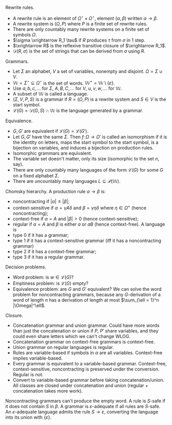 Rewrite rules.
- A rewrite rule is an element of $\Omega^\star \times \Omega^\star$, element $(\alpha,\beta)$ written $\alpha \to \beta$.
- A rewrite system is $(\Omega, P)$ where $P$ is a finite set of rewrite rules.
- There are only countably many rewrite systems on a finite set of symbols $\Omega$.
- $\sigma \xrightarrow R_1 \tau$ if $R$ produces $\tau$ from $\sigma$ in 1 step.
- $\xrightarrow R$ is the reflexive transitive closure of $\xrightarrow R_1$.
- $\mathcal D(R,\sigma)$ is the set of strings that can be derived from $\sigma$ using $R$.

Grammars.
- Let $\Sigma$ an alphabet, $V$ a set of variables, nonempty and disjoint. $\Omega = \Sigma \cup V$.
- $\mathbb W = \Sigma^\star \subseteq \Omega^\star$ is the set of words. $\mathbb W^+ = \mathbb W \setminus \{\varepsilon\}$.
- Use $a, b, c, \dots$ for $\Sigma$, $A, B, C, \dots$ for $V$, $u, v, w, \dots$ for $\mathbb W$.
- A subset of $\mathbb W$ is called a language.
- $(\Sigma, V, P, S)$ is a grammar if $R = (\Omega, P)$ is a rewrite system and $S \in V$ is the start symbol.
- $\mathcal L(G) = \mathcal D(G,S) \cap \mathbb W$ is the language generated by a grammar.

Equivalence.
- $G, G'$ are equivalent if $\mathcal L(G) = \mathcal L(G')$.
- Let $G, G'$ have the same $\Sigma$. Then $f \colon \Omega \to \Omega'$ is called an isomorphism if it is the identity on letters, maps the start symbol to the start symbol, is a bijection on variables, and induces a bijection on production rules.
- Isomorphic grammars are equivalent.
- The variable set doesn't matter, only its size (isomorphic to the set $n$, say).
- There are only countably many languages of the form $\mathcal L(G)$ for some $G$ on a fixed alphabet $\Sigma$.
- There are uncountably many languages $L \subseteq \mathcal P(\mathbb W)$.

Chomsky hierarchy. A production rule $\alpha \to \beta$ is:
- noncontracting if $|\alpha| \leq |\beta|$;
- context-sensitive if $\alpha = \gamma A \delta$ and $\beta = \gamma \eta \delta$ where $\eta \in \Omega^+$ (hence noncontracting);
- context-free if $\alpha = A$ and $|\beta| > 0$ (hence context-sensitive);
- regular if $\alpha = A$ and $\beta$ is either $a$ or $aB$ (hence context-free).
A language is
- type 0 if it has a grammar;
- type 1 if it has a context-sensitive grammar (iff it has a noncontracting grammar)
- type 2 if it has a context-free grammar;
- type 3 if it has a regular grammar.

Decision problems.
- Word problem: is $w \in \mathcal L(G)$?
- Emptiness problem: is $\mathcal L(G)$ empty?
- Equivalence problem: are $G$ and $G'$ equivalent?
We can solve the word problem for noncontracting grammars, because any $G$-derivation of a word of length $n$ has a derivation of length at most $\sum_{\ell = 1}^n |\Omega|^\ell$.

Closure.
- Concatenation grammar and union grammar. Could have more words than just the concatenation or union if $P$, $P'$ share variables, and they could even share letters which we can't change WLOG.
- Concatenation grammar on context-free grammars is context-free.
- Union grammar on regular languages is regular.
- Rules are variable-based if symbols in $\alpha$ are all variables. Context-free implies variable-based.
- Every grammar is equivalent to a variable-based grammar. Context-free, context-sensitive, noncontracting is preserved under the conversion. Regular is not.
- Convert to variable-based grammar before taking concatenation/union. All classes are closed under concatenation and union (regular + concatenation takes more work).

Noncontracting grammars can't produce the empty word. A rule is $S$-safe if it does not contain $S$ in $\beta$. A grammar is $\varepsilon$-adequate if all rules are $S$-safe. An $\varepsilon$-adequate language admits the rule $S \to \varepsilon$, converting the language into its union with $\{\varepsilon\}$.